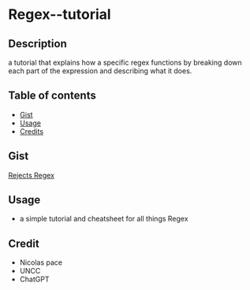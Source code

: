 # Regex--tutorial

## Description
a tutorial that explains how a specific regex functions by breaking down each part of the expression and describing what it does.

## Table of contents
- [Gist](#Gist)
- [Usage](#usage)
- [Credits](#credits)

## Gist
[Rejects Regex](https://gist.github.com/Eon1220/7d52b26ed0a28e186e34111233fbbd88)

## Usage
- a simple tutorial and cheatsheet for all things Regex

## Credit
- Nicolas pace
- UNCC
- ChatGPT